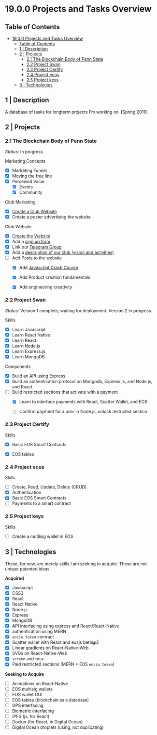 # 19.0.0 Projects and Tasks Overview

## Table of Contents

<!-- TOC START min:1 max:4 link:true update:true -->
- [19.0.0 Projects and Tasks Overview](#1900-projects-and-tasks-overview)
  - [Table of Contents](#table-of-contents)
  - [1 | Description](#1--description)
  - [2 | Projects](#2--projects)
    - [2.1 The Blockchain Body of Penn State](#21-the-blockchain-body-of-penn-state)
    - [2.2 Project Swan](#22-project-swan)
    - [2.3 Project Certify](#23-project-certify)
    - [2.4 Project ecos](#24-project-ecos)
    - [2.5 Project keys](#25-project-keys)
  - [3 | Technologies](#3--technologies)

<!-- TOC END -->

## 1 | Description

A database of tasks for longterm projects I'm working on. [Spring 2019]

## 2 | Projects

### 2.1 The Blockchain Body of Penn State

*Status:* In progress

Marketing Concepts
- [x] Marketing Funnel
- [x] Moving the free line
- [x] Perceived Value
  - [x] Events
  - [x] Community

Club Marketing
- [x] [Create a Club Website](https://sites.psu.edu/blockchain/)
- [x] Create a poster advertising the website

Club Website
- [x] [Create the Website](https://sites.psu.edu/blockchain/)
- [x] Add a [sign up form](https://sites.psu.edu/blockchain/join-the-mailing-list/)
- [x] Link our [Telegram Group](https://t.me/joinchat/G-FFhlMPA34zP8Z3XZcUGA)
- [x] Add a [description of our club (vision and activities)](https://sites.psu.edu/blockchain/)
- [ ] Add Posts to the website
  - [x] Add [Javascript Crash Course](https://sites.psu.edu/blockchain/2019/03/21/javascript-crash-course/)
  - [x] Add Product creation fundamentals
  - [x] Add engineering creativity


### 2.2 Project Swan

*Status:* Version 1 complete, waiting for deployment. Version 2 in progress.

Skills
- [x] Learn Javascript
- [x] Learn React Native
- [x] Learn React
- [x] Learn Node.js
- [x] Learn Express.js
- [x] Learn MongoDB

Components
- [x] Build an API using Express
- [x] Build an authentication protocol on Mongodb, Express.js, and Node.js, and React
- [ ] Build restricted sections that activate with a payment
  - [x] Learn to interface payments with React, Scatter Wallet, and EOS
  - [ ] Confirm payment for a user in Node.js, unlock restricted section


### 2.3 Project Certify

Skills
- [x] Basic EOS Smart Contracts
- [x] EOS tables


### 2.4 Project ecos

Skills
- [ ] Create, Read, Update, Delete (CRUD)
- [x] Authentication
- [x] Basic EOS Smart Contracts
- [ ] Payments to a smart contract

### 2.5 Project keys

Skills
- [ ] Create a mutlisig wallet in EOS


## 3 | Technologies

These, for now, are merely skills I am seeking to acquire. These are not unique patented ideas.

**Acquired**
- [x] Javascript
- [x] CSS3
- [x] React
- [x] React Native
- [x] Node.js
- [x] Express
- [x] MongoDB
- [x] API interfacing using express and React/React-Native
- [x] authentication using MERN
- [x] `eosio.token` contract
- [x] Scatter wallet with React and eosjs beta@3
- [x] Linear gradients on React-Native-Web
- [x] SVGs on React-Native-Web
- [x] `screen` and `tmux`
- [x] Paid restricted sections (MERN + EOS `eosio.token`)

**Seeking to Acquire**
- [ ] Animations on React-Native
- [ ] EOS multisig wallets
- [ ] EOS wallet GUI
- [ ] EOS tables (blockchain as a database)
- [ ] GPS interfacing
- [ ] Biometric interfacing
- [ ] IPFS (js, for React)
- [ ] Docker (for React, in Digital Ocean)
- [ ] Digital Ocean droplets (using, not duplicating)
